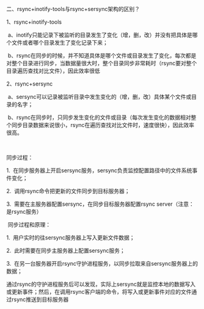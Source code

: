 二、rsync+inotify-tools与rsync+sersync架构的区别？

1、rsync+inotify-tools

 a、inotify只能记录下被监听的目录发生了变化（增，删，改）并没有把具体是哪个文件或者哪个目录发生了变化记录下来；

 b、rsync在同步的时候，并不知道具体是哪个文件或目录发生了变化，每次都是对整个目录进行同步，当数据量很大时，整个目录同步非常耗时（rsync要对整个目录遍历查找对比文件），因此效率很低    

2、rsync+sersync

 a、sersync可以记录被监听目录中发生变化的（增，删，改）具体某个文件或目录的名字；

 b、rsync在同步时，只同步发生变化的文件或目录（每次发生变化的数据相对整个同步目录数据来说很小，rsync在遍历查找对比文件时，速度很快），因此效率很高。

 

同步过程：

1.  在同步服务器上开启sersync服务，sersync负责监控配置路径中的文件系统事件变化；

2.  调用rsync命令把更新的文件同步到目标服务器；

3.  需要在主服务器配置sersync，在同步目标服务器配置rsync server（注意：是rsync服务）

 同步过程和原理：

1.  用户实时的往sersync服务器上写入更新文件数据；

2.  此时需要在同步主服务器上配置sersync服务；

3.  在另一台服务器开启rsync守护进程服务，以同步拉取来自sersync服务器上的数据；

通过rsync的守护进程服务后可以发现，实际上sersync就是监控本地的数据写入或更新事件；然后，在调用rsync客户端的命令，将写入或更新事件对应的文件通过rsync推送到目标服务器

